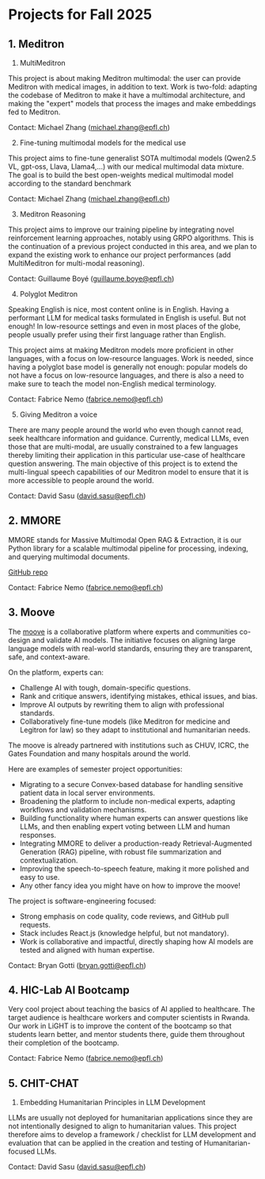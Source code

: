 # Projects for Fall 2025

## 1. Meditron

1. MultiMeditron

This project is about making Meditron multimodal: the user can provide Meditron with medical images, in addition to text. Work is two-fold: adapting the codebase of Meditron to make it have a multimodal architecture, and making the "expert" models that process the images and make embeddings fed to Meditron.

Contact: Michael Zhang (michael.zhang@epfl.ch)

2. Fine-tuning multimodal models for the medical use

This project aims to fine-tune generalist SOTA multimodal models (Qwen2.5 VL, gpt-oss, Llava, Llama4,...) with our medical multimodal data mixture. The goal is to build the best open-weights medical multimodal model according to the standard benchmark

Contact: Michael Zhang (michael.zhang@epfl.ch)

3. Meditron Reasoning

This project aims to improve our training pipeline by integrating novel reinforcement learning approaches, notably using GRPO algorithms. This is the continuation of a previous project conducted in this area, and we plan to expand the existing work to enhance our project performances (add MultiMeditron for multi-modal reasoning).

Contact: Guillaume Boyé (guillaume.boye@epfl.ch)

4. Polyglot Meditron

Speaking English is nice, most content online is in English. Having a performant LLM for medical tasks formulated in English is useful. But not enough! In low-resource settings and even in most places of the globe, people usually prefer using their first language rather than English.

This project aims at making Meditron models more proficient in other languages, with a focus on low-resource languages. Work is needed, since having a polyglot base model is generally not enough: popular models do not have a focus on low-resource languages, and there is also a need to make sure to teach the model non-English medical terminology.

Contact: Fabrice Nemo (fabrice.nemo@epfl.ch)

5. Giving Meditron a voice

There are many people around the world who even though cannot read, seek healthcare information and guidance. Currently, medical LLMs, even those that are multi-modal, are usually constrained to a few languages thereby limiting their application in this particular use-case of healthcare question answering. The main objective of this project is to extend the multi-lingual speech capabilities of our Meditron model to ensure that it is more accessible to people around the world.

Contact: David Sasu (david.sasu@epfl.ch)



## 2. MMORE

MMORE stands for Massive Multimodal Open RAG & Extraction, it is our Python library for a scalable multimodal pipeline for processing, indexing, and querying multimodal documents.

[GitHub repo](https://github.com/swiss-ai/mmore)

Contact: Fabrice Nemo (fabrice.nemo@epfl.ch)

## 3. Moove

The [moove](https://jointhemoove.org) is a collaborative platform where experts and communities co-design and validate AI models. The initiative focuses on aligning large language models with real-world standards, ensuring they are transparent, safe, and context-aware.

On the platform, experts can:
* Challenge AI with tough, domain-specific questions.
* Rank and critique answers, identifying mistakes, ethical issues, and bias.
* Improve AI outputs by rewriting them to align with professional standards.
* Collaboratively fine-tune models (like Meditron for medicine and Legitron for law) so they adapt to institutional and humanitarian needs.

The moove is already partnered with institutions such as CHUV, ICRC, the Gates Foundation and many hospitals around the world.

Here are examples of semester project opportunities:

* Migrating to a secure Convex-based database for handling sensitive patient data in local server environments.
* Broadening the platform to include non-medical experts, adapting workflows and validation mechanisms.
* Building functionality where human experts can answer questions like LLMs, and then enabling expert voting between LLM and human responses.
* Integrating MMORE to deliver a production-ready Retrieval-Augmented Generation (RAG) pipeline, with robust file summarization and contextualization.
* Improving the speech-to-speech feature, making it more polished and easy to use.
* Any other fancy idea you might have on how to improve the moove!

The project is software-engineering focused:

* Strong emphasis on code quality, code reviews, and GitHub pull requests.
* Stack includes React.js (knowledge helpful, but not mandatory).
* Work is collaborative and impactful, directly shaping how AI models are tested and aligned with human expertise.

Contact: Bryan Gotti (bryan.gotti@epfl.ch)

## 4. HIC-Lab AI Bootcamp

Very cool project about teaching the basics of AI applied to healthcare. The target audience is healthcare workers and computer scientists in Rwanda. Our work in LiGHT is to improve the content of the bootcamp so that students learn better, and mentor students there, guide them throughout their completion of the bootcamp.

Contact: Fabrice Nemo (fabrice.nemo@epfl.ch)

## 5. CHIT-CHAT
1. Embedding Humanitarian Principles in LLM Development

LLMs are usually not deployed for humanitarian applications since they are not intentionally designed to align to humanitarian values. This project therefore aims to develop a framework / checklist for LLM development and evaluation that can be applied in the creation and testing of Humanitarian-focused LLMs.

Contact: David Sasu (david.sasu@epfl.ch)





